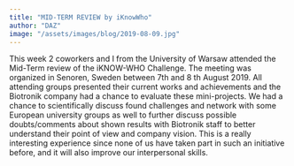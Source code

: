 ```yaml
---
title: "MID-TERM REVIEW by iKnowWho"
author: "DAZ"
image: "/assets/images/blog/2019-08-09.jpg"
---
```


This week 2 coworkers and I from the University of Warsaw attended the Mid-Term
review of the iKNOW-WHO Challenge. The meeting was organized in Senoren, Sweden
between 7th and 8 th August 2019. All attending groups presented their current
works and achievements and the Biotronik company had a chance to evaluate these
mini-projects. We had a chance to scientifically discuss found challenges and
network with some European university groups as well to further discuss possible
doubts/comments about shown results with Biotronik staff to better understand
their point of view and company vision. This is a really interesting experience
since none of us have taken part in such an initiative before, and it will also
improve our interpersonal skills.
